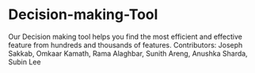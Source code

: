 # Decision-making-Tool
Our Decision making tool helps you find the most efficient and effective feature from hundreds and thousands of features.
Contributors: Joseph Sakkab, Omkaar Kamath, Rama Alaghbar, Sunith Areng, Anushka Sharda, Subin Lee
